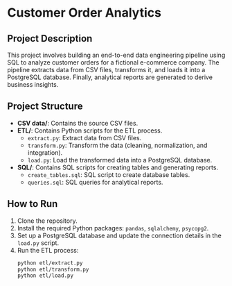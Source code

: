 # Customer Order Analytics

## Project Description
This project involves building an end-to-end data engineering pipeline using SQL to analyze customer orders for a fictional e-commerce company. The pipeline extracts data from CSV files, transforms it, and loads it into a PostgreSQL database. Finally, analytical reports are generated to derive business insights.

## Project Structure
- **CSV data/**: Contains the source CSV files.
- **ETL/**: Contains Python scripts for the ETL process.
  - `extract.py`: Extract data from CSV files.
  - `transform.py`: Transform the data (cleaning, normalization, and integration).
  - `load.py`: Load the transformed data into a PostgreSQL database.
- **SQL/**: Contains SQL scripts for creating tables and generating reports.
  - `create_tables.sql`: SQL script to create database tables.
  - `queries.sql`: SQL queries for analytical reports.

## How to Run
1. Clone the repository.
2. Install the required Python packages: `pandas`, `sqlalchemy`, `psycopg2`.
3. Set up a PostgreSQL database and update the connection details in the `load.py` script.
4. Run the ETL process:
   ```bash
   python etl/extract.py
   python etl/transform.py
   python etl/load.py
